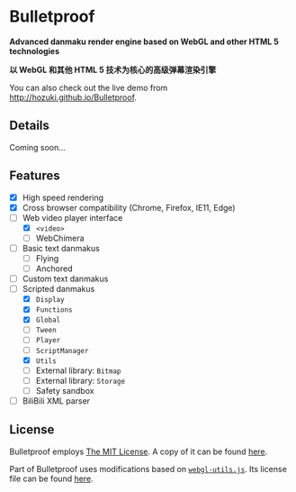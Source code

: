 
# Bulletproof

**Advanced danmaku render engine based on WebGL and other HTML 5 technologies**

**以 WebGL 和其他 HTML 5 技术为核心的高级弹幕渲染引擎**

You can also check out the live demo from <http://hozuki.github.io/Bulletproof>.

## Details

Coming soon...

## Features

- [X] High speed rendering
- [X] Cross browser compatibility (Chrome, Firefox, IE11, Edge)
- [ ] Web video player interface
  - [X] `<video>`
  - [ ] WebChimera
- [ ] Basic text danmakus
  - [ ] Flying
  - [ ] Anchored
- [ ] Custom text danmakus
- [ ] Scripted danmakus
  - [X] `Display`
  - [X] `Functions`
  - [X] `Global`
  - [ ] `Tween`
  - [ ] `Player`
  - [ ] `ScriptManager`
  - [X] `Utils`
  - [ ] External library: `Bitmap`
  - [ ] External library: `Storage`
  - [ ] Safety sandbox
- [ ] BiliBili XML parser

## License

Bulletproof employs [The MIT License](http://mitlicense.org). A copy of it can be found [here](LICENSE.md).

Part of Bulletproof uses modifications based on [`webgl-utils.js`](//github.com/KhronosGroup/WebGL/blob/master/sdk/demos/common/webgl-utils.js). Its license file
can be found [here](docs/license/webgl-utils.txt).
